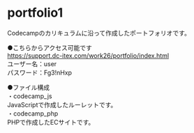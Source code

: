 # portfolio1
Codecampのカリキュラムに沿って作成したポートフォリオです。

●こちらからアクセス可能です<br>
https://support.dc-itex.com/work26/portfolio/index.html<br>
ユーザー名：user<br>
パスワード：Fg3!nHxp<br>

●ファイル構成<br>
 ・codecamp_js<br>
    JavaScriptで作成したルーレットです。<br>
 ・codecamp_php<br>
    PHPで作成したECサイトです。
